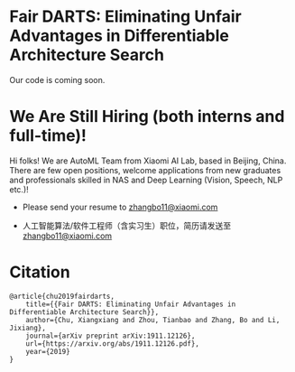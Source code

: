 # Fair DARTS: Eliminating Unfair Advantages in Differentiable Architecture Search

Our code is coming soon. 

# We Are Still Hiring (both interns and full-time)!

Hi folks! We are AutoML Team from Xiaomi AI Lab, based in Beijing, China. There are few open positions, welcome applications from new graduates and professionals skilled in NAS and Deep Learning (Vision, Speech, NLP etc.)!

- Please send your resume to zhangbo11@xiaomi.com

- 人工智能算法/软件工程师（含实习生）职位，简历请发送至 zhangbo11@xiaomi.com

# Citation 

    @article{chu2019fairdarts,
        title={{Fair DARTS: Eliminating Unfair Advantages in Differentiable Architecture Search}},
        author={Chu, Xiangxiang and Zhou, Tianbao and Zhang, Bo and Li, Jixiang},
        journal={arXiv preprint arXiv:1911.12126},
        url={https://arxiv.org/abs/1911.12126.pdf},
        year={2019}
    }
